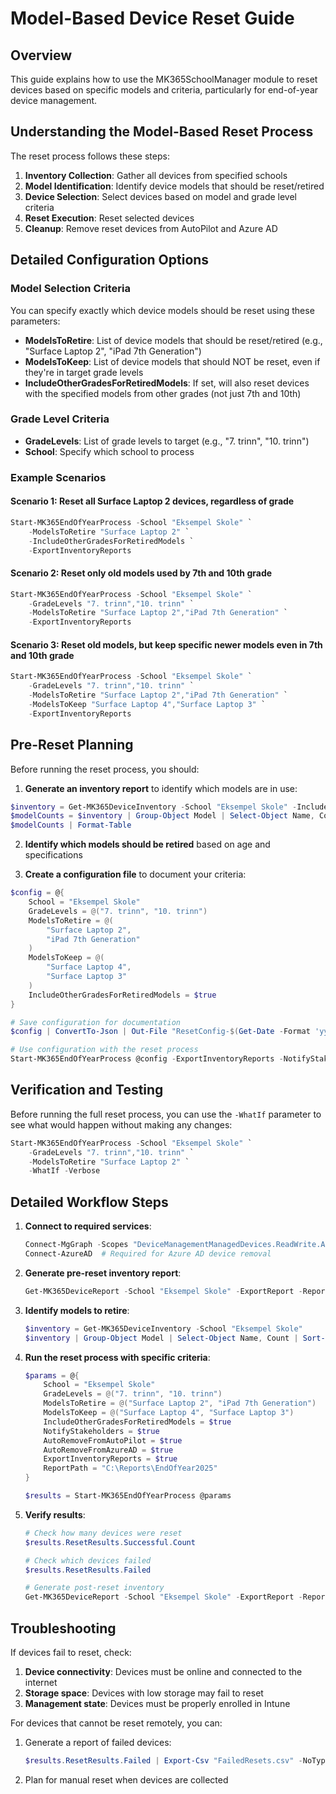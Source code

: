 # Model-Based Device Reset Guide

## Overview

This guide explains how to use the MK365SchoolManager module to reset devices based on specific models and criteria, particularly for end-of-year device management.

## Understanding the Model-Based Reset Process

The reset process follows these steps:

1. **Inventory Collection**: Gather all devices from specified schools
2. **Model Identification**: Identify device models that should be reset/retired
3. **Device Selection**: Select devices based on model and grade level criteria
4. **Reset Execution**: Reset selected devices
5. **Cleanup**: Remove reset devices from AutoPilot and Azure AD

## Detailed Configuration Options

### Model Selection Criteria

You can specify exactly which device models should be reset using these parameters:

- **ModelsToRetire**: List of device models that should be reset/retired (e.g., "Surface Laptop 2", "iPad 7th Generation")
- **ModelsToKeep**: List of device models that should NOT be reset, even if they're in target grade levels
- **IncludeOtherGradesForRetiredModels**: If set, will also reset devices with the specified models from other grades (not just 7th and 10th)

### Grade Level Criteria

- **GradeLevels**: List of grade levels to target (e.g., "7. trinn", "10. trinn")
- **School**: Specify which school to process

### Example Scenarios

#### Scenario 1: Reset all Surface Laptop 2 devices, regardless of grade

```powershell
Start-MK365EndOfYearProcess -School "Eksempel Skole" `
    -ModelsToRetire "Surface Laptop 2" `
    -IncludeOtherGradesForRetiredModels `
    -ExportInventoryReports
```

#### Scenario 2: Reset only old models used by 7th and 10th grade

```powershell
Start-MK365EndOfYearProcess -School "Eksempel Skole" `
    -GradeLevels "7. trinn","10. trinn" `
    -ModelsToRetire "Surface Laptop 2","iPad 7th Generation" `
    -ExportInventoryReports
```

#### Scenario 3: Reset old models, but keep specific newer models even in 7th and 10th grade

```powershell
Start-MK365EndOfYearProcess -School "Eksempel Skole" `
    -GradeLevels "7. trinn","10. trinn" `
    -ModelsToRetire "Surface Laptop 2","iPad 7th Generation" `
    -ModelsToKeep "Surface Laptop 4","Surface Laptop 3" `
    -ExportInventoryReports
```

## Pre-Reset Planning

Before running the reset process, you should:

1. **Generate an inventory report** to identify which models are in use:

```powershell
$inventory = Get-MK365DeviceInventory -School "Eksempel Skole" -IncludeDetails
$modelCounts = $inventory | Group-Object Model | Select-Object Name, Count | Sort-Object Count -Descending
$modelCounts | Format-Table
```

2. **Identify which models should be retired** based on age and specifications

3. **Create a configuration file** to document your criteria:

```powershell
$config = @{
    School = "Eksempel Skole"
    GradeLevels = @("7. trinn", "10. trinn")
    ModelsToRetire = @(
        "Surface Laptop 2",
        "iPad 7th Generation"
    )
    ModelsToKeep = @(
        "Surface Laptop 4",
        "Surface Laptop 3"
    )
    IncludeOtherGradesForRetiredModels = $true
}

# Save configuration for documentation
$config | ConvertTo-Json | Out-File "ResetConfig-$(Get-Date -Format 'yyyyMMdd').json"

# Use configuration with the reset process
Start-MK365EndOfYearProcess @config -ExportInventoryReports -NotifyStakeholders
```

## Verification and Testing

Before running the full reset process, you can use the `-WhatIf` parameter to see what would happen without making any changes:

```powershell
Start-MK365EndOfYearProcess -School "Eksempel Skole" `
    -GradeLevels "7. trinn","10. trinn" `
    -ModelsToRetire "Surface Laptop 2" `
    -WhatIf -Verbose
```

## Detailed Workflow Steps

1. **Connect to required services**:
   ```powershell
   Connect-MgGraph -Scopes "DeviceManagementManagedDevices.ReadWrite.All","User.Read.All","Group.Read.All"
   Connect-AzureAD  # Required for Azure AD device removal
   ```

2. **Generate pre-reset inventory report**:
   ```powershell
   Get-MK365DeviceReport -School "Eksempel Skole" -ExportReport -ReportFormat "Excel"
   ```

3. **Identify models to retire**:
   ```powershell
   $inventory = Get-MK365DeviceInventory -School "Eksempel Skole"
   $inventory | Group-Object Model | Select-Object Name, Count | Sort-Object Name
   ```

4. **Run the reset process with specific criteria**:
   ```powershell
   $params = @{
       School = "Eksempel Skole"
       GradeLevels = @("7. trinn", "10. trinn")
       ModelsToRetire = @("Surface Laptop 2", "iPad 7th Generation")
       ModelsToKeep = @("Surface Laptop 4", "Surface Laptop 3")
       IncludeOtherGradesForRetiredModels = $true
       NotifyStakeholders = $true
       AutoRemoveFromAutoPilot = $true
       AutoRemoveFromAzureAD = $true
       ExportInventoryReports = $true
       ReportPath = "C:\Reports\EndOfYear2025"
   }
   
   $results = Start-MK365EndOfYearProcess @params
   ```

5. **Verify results**:
   ```powershell
   # Check how many devices were reset
   $results.ResetResults.Successful.Count
   
   # Check which devices failed
   $results.ResetResults.Failed
   
   # Generate post-reset inventory
   Get-MK365DeviceReport -School "Eksempel Skole" -ExportReport -ReportFormat "Excel"
   ```

## Troubleshooting

If devices fail to reset, check:

1. **Device connectivity**: Devices must be online and connected to the internet
2. **Storage space**: Devices with low storage may fail to reset
3. **Management state**: Devices must be properly enrolled in Intune

For devices that cannot be reset remotely, you can:

1. Generate a report of failed devices:
   ```powershell
   $results.ResetResults.Failed | Export-Csv "FailedResets.csv" -NoTypeInformation
   ```

2. Plan for manual reset when devices are collected
